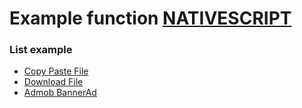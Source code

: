 # Example function [NATIVESCRIPT](https://github.com/NativeScript)

### List example
- [Copy Paste File](https://github.com/dyazincahya/collections-function-for-nativescript/blob/master/copy-paste-file.md)
- [Download File](https://github.com/dyazincahya/collections-function-for-nativescript/blob/master/download-file.md)
- [Admob BannerAd](https://github.com/dyazincahya/example-function-nativescript/tree/master/admob)
